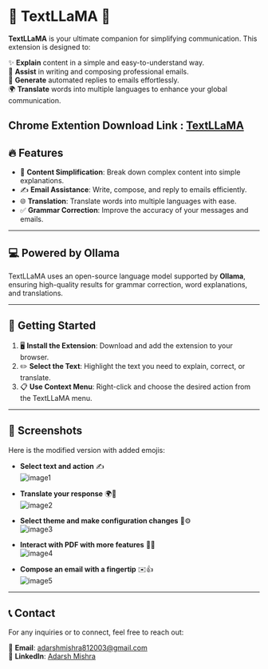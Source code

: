 # 🌟 TextLLaMA 🚀

**TextLLaMA** is your ultimate companion for simplifying communication. This extension is designed to:  

✨ **Explain** content in a simple and easy-to-understand way.  
📧 **Assist** in writing and composing professional emails.  
🤖 **Generate** automated replies to emails effortlessly.  
🌍 **Translate** words into multiple languages to enhance your global communication.  

Chrome Extention Download Link : <a href="https://chromewebstore.google.com/detail/textllama/phlhmokcogmcanhjhojccoockgkebiji?authuser=0&hl=en-GB" target="_blank">TextLLaMA</a>
---

## 🔥 **Features**
- 📖 **Content Simplification**: Break down complex content into simple explanations.
- ✍️ **Email Assistance**: Write, compose, and reply to emails efficiently.
- 🌐 **Translation**: Translate words into multiple languages with ease.
- ✅ **Grammar Correction**: Improve the accuracy of your messages and emails.

---

## 💻 **Powered by Ollama**
TextLLaMA uses an open-source language model supported by **Ollama**, ensuring high-quality results for grammar correction, word explanations, and translations.

---

## 🚀 **Getting Started**

1. 🖥️ **Install the Extension**: Download and add the extension to your browser.
2. ✏️ **Select the Text**: Highlight the text you need to explain, correct, or translate.
3. 📋 **Use Context Menu**: Right-click and choose the desired action from the TextLLaMA menu.

---

## 📸 **Screenshots**

Here is the modified version with added emojis:

- **Select text and action** ✍️  
  ![image1](https://github.com/user-attachments/assets/285f6e66-1abe-425d-acb1-4564195ddac7)

- **Translate your response** 🌍🔄  
  ![image2](https://github.com/user-attachments/assets/7cbdca37-f7e7-4cbb-a2c7-e27a83d00b40)

- **Select theme and make configuration changes** 🎨⚙️  
  ![image3](https://github.com/user-attachments/assets/821629d9-256b-4c2f-a6c7-23e0c74f35e3)

- **Interact with PDF with more features** 📄💡  
  ![image4](https://github.com/user-attachments/assets/54e35ed7-ba55-4d52-86a9-99472375b1b4)

- **Compose an email with a fingertip** ✉️👍  
  ![image5](https://github.com/user-attachments/assets/7c6e3cc8-b267-49db-aef8-4f438c716e76)


---

## 📞 **Contact**
For any inquiries or to connect, feel free to reach out:  

📧 **Email**: [adarshmishra812003@gmail.com](mailto:adarshmishra812003@gmail.com)  
🔗 **LinkedIn**: [Adarsh Mishra](https://in.linkedin.com/in/adarsh-mishra-469811205)  

